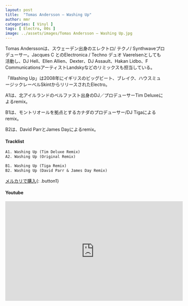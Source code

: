 ```yaml
---
layout: post
title:  "Tomas Andersson – Washing Up"
author: mmr
categories: [ Vinyl ]
tags: [ Electro, 00s ]
image: ../assets/images/Tomas Andersson – Washing Up.jpg
---
```


Tomas Anderssonは、スウェーデン出身のエレクトロ/ テクノ/ Synthwaveプロデューサー。Jacques C とのElectronica / Techno デュオ Vaerelsenとしても活動し、DJ Hell、Ellen Allien、Dexter、DJ Assault、Hakan Lidbo、F CommunicationsアーティストLandskyなどのリミックスも担当している。

「Washing Up」は2008年にイギリスのビッグビート、ブレイク、ハウスミュージックレーベルSkintからリリースされたElectro。

A1は、北アイルランドのベルファスト出身のDJ／プロデューサーTim Deluxeによるremix。

B1は、モントリオールを拠点とするカナダのプロデューサー/DJ Tigaによるremix。

B2は、David ParrとJames Dayによるremix。

#### Tracklist
```md
A1. Washing Up (Tim Deluxe Remix)
A2. Washing Up (Original Remix)

B1. Washing Up (Tiga Remix)
B2. Washing Up (David Parr & James Day Remix)
```

[メルカリで購入](https://jp.mercari.com/item/m96640147090?afid=6142608987){: .button1}

#### Youtube
<iframe width="560" height="315" src="https://www.youtube.com/embed/nFoUFwrCoPk?si=DCgKm_XhAHWCbrhh" title="YouTube video player" frameborder="0" allow="accelerometer; autoplay; clipboard-write; encrypted-media; gyroscope; picture-in-picture; web-share" referrerpolicy="strict-origin-when-cross-origin" allowfullscreen></iframe>